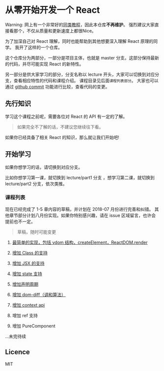 # 从零开始开发一个 React


Warning: 网上有一个非常好的[同类教程](https://pomb.us/build-your-own-react/)，因此本仓库**不再维护**。 强烈建议大家直接看那个，不仅从质量和更新速度上都很Nice。



为了加深自己对 React 理解，同时也能帮助到其他想要深入理解 React 原理的同学。
我开了这样的一个仓库。

这个仓库分为两部分，一部分是项目主体，也就是 master 分支。这部分保持最新的代码，并尽可能实现 React 的新特性。

另一部分是供大家学习的部分，分支名称以 lecture 开头，大家可以切换到对应分支，查看相应特性的代码和课程介绍。
课程目录见后面`课程列表部分`。 大家也可以通过 [github commit](https://github.com/azl397985856/mono-react/commits/master) 功能进行比较，查看代码的变更。

## 先行知识

学习这个课程之前呢，需要各位对 React 的 API 有一定的了解。

> 如果完全不了解的话，不建议您继续往下看。

如果你已经具备了相关 React 的知识，那么就让我们开始吧!

## 开始学习

如果你想学习的话，请切换到对应分支。

比如你想学习第一课，就切换到 lecture/part1 分支 ，想学习第二课，就切换到 lecture/part2 分支，依次类推。

### 课程列表

现在已经完成了 1-5 章内容的草稿，并计划在 2018-07 月份进行完善和纠错。
其他章节部分计划八月份实现。如果你特别感兴趣，请在 issue 区域留言，也许会提前也不一定。

> 草稿，随时可能变更

1.  [最简单的实现，包括 vdom 结构，createElement，ReactDOM.render](https://github.com/azl397985856/mono-react/tree/lecture/part1)

2.  [增加 Class 的支持](https://github.com/azl397985856/mono-react/tree/lecture/part2)

3.  [增加 JSX 的支持](https://github.com/azl397985856/mono-react/tree/lecture/part3)

4.  [增加 state 支持](https://github.com/azl397985856/mono-react/tree/lecture/part4)

5.  [增加声明周期](https://github.com/azl397985856/mono-react/tree/lecture/part5)

6.  [增加 dom-diff（调和算法）](https://github.com/azl397985856/mono-react/tree/lecture/part6)

7.  [增加 context api](https://github.com/azl397985856/mono-react/tree/lecture/part7)

8.  增加 ref 支持

9.  增加 PureComponent

...未完待续

## Licence

MIT

